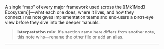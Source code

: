 A single “map” of every major framework used across the [[Mk1Mod3 Ecosystem]]—what each one does, where it lives, and how they connect.This note gives implementation teams and end‑users a bird’s‑eye view before they dive into the deeper manuals.  
> **Interpretation rule:** If a section name here differs from another note, this note wins—rename the other file or add an alias.  
---